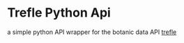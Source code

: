 # Trefle Python Api
a simple python API wrapper for the botanic data API [trefle](https://trefle.io./)
